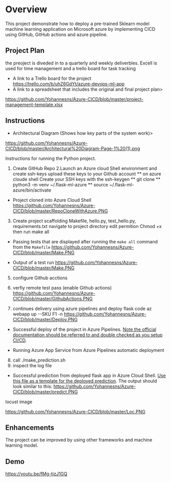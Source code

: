 # Overview

This project demonstrate how to deploy a pre-trained Sklearn model machine learning application on Microsoft azure
by implementing CICD using GitHub, GitHub actions and azure pipeline.

## Project Plan
the preoject is diveded in to a quarterly and weekly deliverbles. Excell is used for time management and
a trello board for task tracking

* A link to a Trello board for the project
   https://trello.com/b/uhZ6GdYt/azure-devops-ml-app
* A link to a spreadsheet that includes the original and final project plan>

https://github.com/Yohannesns/Azure-CICD/blob/master/project-management-template.xlsx

## Instructions
  
* Architectural Diagram (Shows how key parts of the system work)>

https://github.com/Yohannesns/Azure-CICD/blob/master/Architectural%20Diagram-Page-1%20(1).png

Instructions for running the Python project.  
1. Create GitHub Repo
2.Launch an Azure cloud Shell environment and create ssh-keys upload these keys to your Github account
  ** on azure cloude shell Create your SSH keys with the ssh-keygen 
 ** git clone <your git repo>
** python3 -m venv ~/.flask-ml-azure
** source ~/.flask-ml-azure/bin/activate
* Project cloned into Azure Cloud Shell
https://github.com/Yohannesns/Azure-CICD/blob/master/RepoCloneWithAzure.PNG
3. Create project scaffolding Makefile, hello.py, test_hello.py, requirements.txt
  navigate to project directory edit permition  Chmod +x <directory> then run make all
* Passing tests that are displayed after running the `make all` command from the `Makefile`
https://github.com/Yohannesns/Azure-CICD/blob/master/Make.PNG

* Output of a test run
https://github.com/Yohannesns/Azure-CICD/blob/master/Make.PNG
5. configure Github acctions
6. verfiy remote test pass (enable Github actions)
https://github.com/Yohannesns/Azure-CICD/blob/master/GithubActions.PNG

7. continues delivery using azure pipelines and deploy flask code
 az webapp up --SKU F1 -n <appname>
https://github.com/Yohannesns/Azure-CICD/blob/master/Deploy.PNG
  
* Successful deploy of the project in Azure Pipelines.  [Note the official documentation should be referred to and double checked as you setup CI/CD](https://docs.microsoft.com/en-us/azure/devops/pipelines/ecosystems/python-webapp?view=azure-devops).

* Running Azure App Service from Azure Pipelines automatic deployment
8. call ./make_prediction.sh
9. inspect the log file
* Successful prediction from deployed flask app in Azure Cloud Shell.  [Use this file as a template for the deployed prediction](https://github.com/udacity/nd082-Azure-Cloud-DevOps-Starter-Code/blob/master/C2-AgileDevelopmentwithAzure/project/starter_files/flask-sklearn/make_predict_azure_app.sh).
The output should look similar to this:
https://github.com/Yohannesns/Azure-CICD/blob/master/predict.PNG

locust image

https://github.com/Yohannesns/Azure-CICD/blob/master/Loc.PNG

## Enhancements

 The project can be improved by using other frameworks and machine learning model.

## Demo 

https://youtu.be/fMg-tjzJ1GQ


